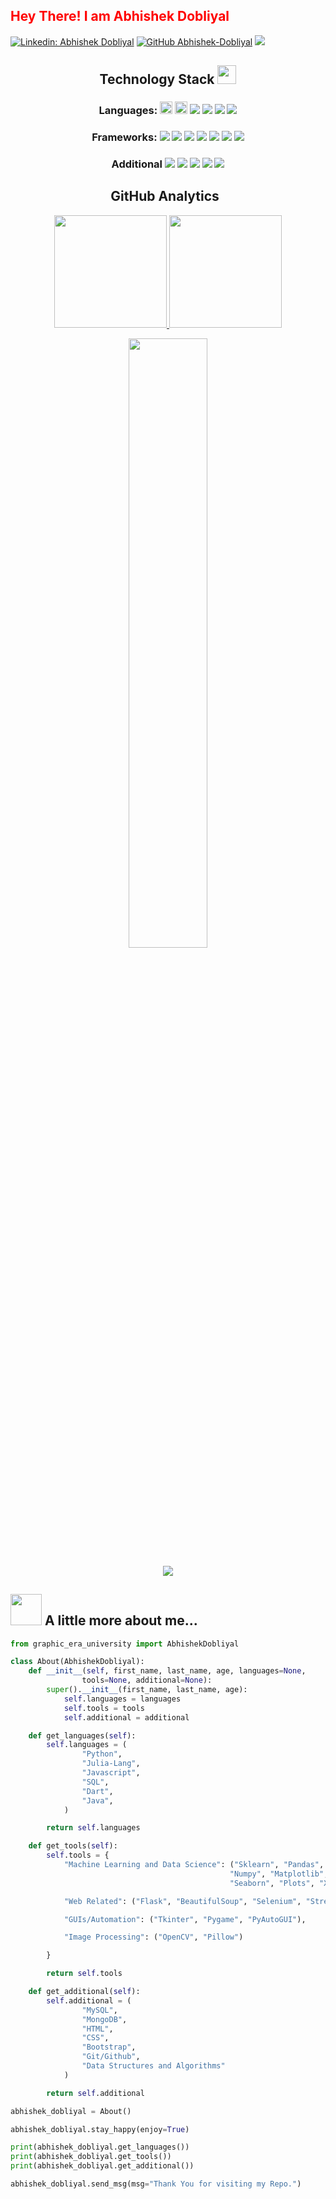 <h2 style="color: red;"> Hey There! I am Abhishek Dobliyal </h2>

[![Linkedin: Abhishek Dobliyal](https://img.shields.io/badge/-AbhishekDobliyal-blue?style=flat-square&logo=Linkedin&logoColor=white&link=https://www.linkedin.com/in/abhishek-dobliyal-4474061b7/)](https://www.linkedin.com/in/abhishek-dobliyal-4474061b7)
[![GitHub Abhishek-Dobliyal](https://img.shields.io/github/followers/Abhishek-Dobliyal?label=follow&style=social)](https://github.com/Abhishek-Dobliyal)
![](https://komarev.com/ghpvc/?username=Abhishek-Dobliyal&color=blueviolet)

<h2 align="center">Technology Stack <img src="https://media.giphy.com/media/WUlplcMpOCEmTGBtBW/giphy.gif" width="30"></h2>

<h3 align="center"> Languages:
 <img src="https://img.shields.io/badge/python-3776AB.svg?&style=flat-round&logo=python&logoColor=white" height="20"/>
 <img src="https://img.shields.io/badge/Javascript-yellow.svg?&style=flat-round&logo=javascript&logoColor=white" height="20"/>
 <img src="https://img.shields.io/badge/-Java-05122A?style=flat-round&logo=Java&logoColor=white"/>
  <img src="https://img.shields.io/badge/Julia-cc402b.svg?&style=flat-round&logo=julia&logoColor=white"/>
 <img src="https://img.shields.io/badge/Dart-2260bd.svg?&style=flat-round&logo=dart&logoColor=white"/>
 <img src="https://img.shields.io/badge/SQL-black?style=flat-round&logo=mysql&logoColor=white"/>
</h3>

<h3 align="center">Frameworks:
 <img src="https://img.shields.io/badge/-Bootstrap-8b51e8?style=flat-round&logo=bootstrap&logoColor=white"/>
 <img src="https://img.shields.io/badge/Flask-000000.svg?&style=flat-round&logo=flask&logoColor=white"/>
 <img src="https://img.shields.io/badge/VueJS-seagreen.svg?&style=flat-round&logo=v&logoColor=white"/>
 <img src="https://img.shields.io/badge/Flutter-2260bd.svg?&style=flat-round&logo=flutter&logoColor=white"/>
  <img src="https://img.shields.io/badge/OpenCV-639948.svg?&style=flat-round&logo=opencv&logoColor=white"/>
  <img src="https://img.shields.io/badge/SkLearn-4cb582.svg?&style=flat-round&logo=scikit-learn&logoColor=white"/>
  <img src="https://img.shields.io/badge/Streamlit-bd4267.svg?&style=flat-round&logo=streamlit&logoColor=white"/>
 </h3>
 
<h3 align="center">Additional
 <img src="https://img.shields.io/badge/-HTML-E34F26?style=flat-round&logo=html5&logoColor=white"/>
 <img src="https://img.shields.io/badge/-CSS-1572B6?style=flat-round&logo=css3"/>
 <img src="https://img.shields.io/badge/MySQL-e8a951?style=flat-round&logo=mysql&logoColor=black"/>
 <img src="https://img.shields.io/badge/Git/Github-8c1b50?style=flat-round&logo=git&logoColor=white"/>
 <img src="https://img.shields.io/badge/MongoDB-d642db?style=flat-round&logo=mongodb&logoColor=white"/>
</h3>

<h2 align="center">GitHub Analytics &nbsp;</h2>
<p align="center">
<a href="https://github.com/Abhishek-Dobliyal">
  <img height="180em" src="https://github-readme-stats-eight-theta.vercel.app/api?username=Abhishek-Dobliyal&show_icons=true&theme=algolia&include_all_commits=true&count_private=true"/>
  <img height="180em" src="https://github-readme-stats-eight-theta.vercel.app/api/top-langs/?username=Abhishek-Dobliyal&layout=compact&langs_count=8&theme=algolia"/>
</a>
</p>

<p align = "center">
<img width="50%" src="https://github-readme-streak-stats.herokuapp.com/?user=Abhishek-Dobliyal&show_icons=true&locale=en&layout=compact&theme=algolia&line_height=0" />
</p> 
<p align = "center">
 <img src="https://activity-graph.herokuapp.com/graph?username=Abhishek-Dobliyal&theme=redical">
</p> 

## <img src="https://media.giphy.com/media/VgCDAzcKvsR6OM0uWg/giphy.gif" width="50"> A little more about me... 

```python
from graphic_era_university import AbhishekDobliyal

class About(AbhishekDobliyal):
    def __init__(self, first_name, last_name, age, languages=None, 
                tools=None, additional=None):
        super().__init__(first_name, last_name, age):
            self.languages = languages
            self.tools = tools
            self.additional = additional

    def get_languages(self):
        self.languages = (
                "Python",
                "Julia-Lang",
                "Javascript",
                "SQL",
                "Dart",
                "Java",
            )

        return self.languages

    def get_tools(self):
        self.tools = {
            "Machine Learning and Data Science": ("Sklearn", "Pandas",
                                                 "Numpy", "Matplotlib",
                                                 "Seaborn", "Plots", "XGBoost"),

            "Web Related": ("Flask", "BeautifulSoup", "Selenium", "Streamlit", "Flutter", "VueJS"),

            "GUIs/Automation": ("Tkinter", "Pygame", "PyAutoGUI"),

            "Image Processing": ("OpenCV", "Pillow")

        }

        return self.tools

    def get_additional(self):
        self.additional = (
                "MySQL",
                "MongoDB",
                "HTML",
                "CSS",
                "Bootstrap",
                "Git/Github",
                "Data Structures and Algorithms"
            )

        return self.additional

abhishek_dobliyal = About()

abhishek_dobliyal.stay_happy(enjoy=True)

print(abhishek_dobliyal.get_languages())
print(abhishek_dobliyal.get_tools())
print(abhishek_dobliyal.get_additional())

abhishek_dobliyal.send_msg(msg="Thank You for visiting my Repo.")

```

